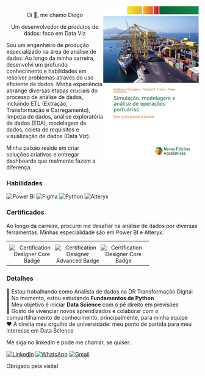 <img align="right" width="250" height="400" src="https://github.com/diogogon/diogogon/blob/master/livro-completo-capa.png">

<p align="center">Oi 👋, me chamo Diogo</p>
<p align="center">Um desenvolvedor de produtos de dados: foco em Data Viz</p>

Sou um engenheiro de produção especializado na área de análise de dados. Ao longo da minha carreira, desenvolvi um profundo conhecimento e habilidades em resolver problemas através do uso eficiente de dados. Minha experiência abrange diversas etapas cruciais do processo de análise de dados, incluindo ETL (Extração, Transformação e Carregamento), limpeza de dados, análise exploratória de dados (EDA), modelagem de dados, coleta de requisitos e visualização de dados (Data Viz).

Minha paixão reside em criar soluções criativas e entregar dashboards que realmente fazem a diferença.

<h3 align="left">Habilidades</h3>

![Power Bi](https://img.shields.io/badge/power_bi-F2C811?style=for-the-badge&logo=powerbi&logoColor=black)
![Figma](https://img.shields.io/badge/figma-%23F24E1E.svg?style=for-the-badge&logo=figma&logoColor=white)
![Python](https://img.shields.io/badge/python-3670A0?style=for-the-badge&logo=python&logoColor=ffdd54)
![Alteryx](https://img.shields.io/badge/Alteryx-02569B?logo=alteryx&logoColor=white&style=for-the-badge)

<!-- Fazer badges personalizadas
https://www.linkedin.com/pulse/como-criar-badges-figurinhas-personalizadas-github-giacomelli/
-->

<h3 align="left">Certificados</h3>

Ao longo da carreira, procurei me desafiar na análise de dados por diversas ferramentas. Minhas especialidade são em Power BI e Alteryx:

<table align="center">
  <th></th>
  <tr>
    <td align="center">
      <img src="https://images.credly.com/size/680x680/images/14744318-8d6a-49c3-971d-6a4a0f524925/Certification_Designer_Core.png" alt="Certification Designer Core Badge" align="left" width="120px">
      <img src="https://images.credly.com/size/680x680/images/de878f56-515d-40e5-b102-e667192c6f08/Certification_Designer_Advanced.png" alt="Certification Designer Advanced Badge" align="left" width="120px">
      <img src="https://images.credly.com/size/680x680/images/619f60f8-4f63-4772-910e-dc31c6f2f7e8/image.png" alt="Certification Designer Core Badge" align="left" width="120px">
    </td>
  </tr>
</table>

<h3 align="left">Detalhes</h3>

🔭 Estou trabalhando como Analista de dados na DR Transformação Digital  
🌱 No momento, estou estudando **Fundamentos de Python**  
🎯 Meu objetivo é iniciar **Data Science** com o pé direito em previsões  
🤗 Gosto de vivenciar novos aprendizados e colaborar com o compartilhamento de conhecimento, principalmente, para minha equipe  
❤️ À direita meu orgulho de universidade: meu ponto de partida para meu interesse em Data Science

Me siga no linkedin e pode me chamar, se quiser:

<!-- Ver a viabilidade do site:
[![Google Sites](https://img.shields.io/badge/google-4285F4?style=for-the-badge&logo=google&logoColor=white)](https://sites.google.com/view/diogogoncalvespbi) 
-->

[![LinkedIn](https://img.shields.io/badge/linkedin-%230077B5.svg?style=for-the-badge&logo=linkedin&logoColor=white)](https://www.linkedin.com/in/diogogon/)
[![WhatsApp](https://img.shields.io/badge/WhatsApp-25D366?style=for-the-badge&logo=whatsapp&logoColor=white)](https://api.whatsapp.com/send?phone=55027998619461&text=Hello!)
[![Gmail](https://img.shields.io/badge/Gmail-D14836?style=for-the-badge&logo=gmail&logoColor=white)](mailto:dio.goncalves90@gmail.com)

Obrigado pela visita!
